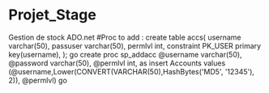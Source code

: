 # Projet_Stage
Gestion de stock ADO.net 
#Proc to add :
create table accs(
username varchar(50),
passuser varchar(50),
permlvl int,
constraint PK_USER primary key(username),
);
go
create proc sp_addacc @username varchar(50), @password varchar(50), @permlvl int,
as
insert Accounts values (@username,Lower(CONVERT(VARCHAR(50),HashBytes('MD5', '12345'), 2)), @permlvl)
go
